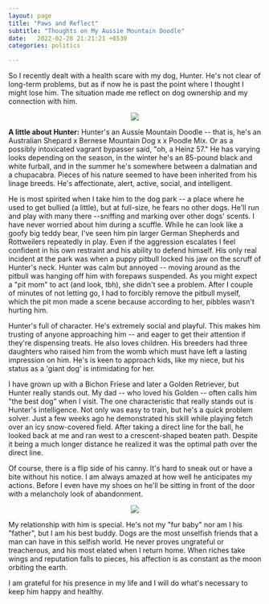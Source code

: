 ```yaml
---
layout: page
title: "Paws and Reflect"
subtitle: "Thoughts on My Aussie Mountain Doodle"
date:   2022-02-28 21:21:21 +0530
categories: politics

---
```


So I recently dealt with a health scare with my dog, Hunter. He's not clear of long-term problems, but as if now he is past the point where 
I thought I might lose him. The situation made me reflect on dog ownership and my connection with him.

<p align="center">
  <img align="center" src="https://jfm-data.github.io/images/Hunter.jpg">
</p> 


**A little about Hunter:**
Hunter's an Aussie Mountain Doodle -- that is, he's an Australian Shepard x Bernese Mountain Dog x  x Poodle Mix. Or as a possibly intoxicated vagrant bypasser said, "oh, a Heinz 57." He has varying looks depending on the season, in the winter he's an 85-pound black and white furball, and in the summer he's somewhere between a dalmatian and a chupacabra.
Pieces of his nature seemed to have been inherited from his linage breeds. He's affectionate, alert, active, social, and intelligent. 

He is most spirited when I take him to the dog park -- a place where he used to get bullied (a little), but at full-size, he fears no other dogs. He'll run and play with many there  --sniffing and marking over other dogs' scents. I have never worried about him during a scuffle. While he can look like a goofy big teddy bear, I've seen him pin larger German Shepherds and Rottweilers repeatedly in play. Even if the aggression escalates I feel confident in his own restraint and his ability to defend himself. His only real incident at the park was when a puppy pitbull locked his jaw on the scruff of Hunter's neck. Hunter was calm but annoyed -- moving around as the pitbull was hanging off him with forepaws suspended. As you might expect a "pit mom" to act (and look, tbh), she didn't see a problem. After I couple of minutes of not letting go, I had to forcibly remove the pitbull myself, which the pit mon made a scene because according to her, pibbles wasn't hurting him. 

Hunter's full of character. He's extremely social and playful. This makes him trusting of anyone approaching him -- and eager to get their attention if they're dispensing treats. He also loves children. His breeders had three daughters who raised him from the womb which must have left a lasting impression on him. He's is keen to approach kids, like my niece, but his status as a 'giant dog' is intimidating for her.
  
I have grown up with a Bichon Friese and later a Golden Retriever, but Hunter really stands out. My dad -- who loved his Golden -- often calls him "the best dog" when I visit. The one characteristic that really stands out is Hunter's intelligence. Not only was easy to train, but he's a quick problem solver. Just a few weeks ago he demonstrated his skill while playing fetch over an icy snow-covered field. After taking a direct line for the ball, he looked back at me and ran west to a crescent-shaped beaten path. Despite it being a much longer distance he realized it was the optimal path over the direct line. 

Of course, there is a flip side of his canny. It's hard to sneak out or have a bite without his notice. I am always amazed at how well he anticipates my actions. Before I even have my shoes on he'll be sitting in front of the door with a melancholy look of abandonment.
  
  
<p align="center">
  <img align="center" src="https://jfm-data.github.io/images/Hunter2.jpg">
</p> 


My relationship with him is special. He's not my "fur baby" nor am I his "father", but I am his best buddy. Dogs are the most unselfish friends that a man can
  have in this selfish world. He never proves ungrateful or treacherous, and his most elated when I return home. When riches take wings and reputation falls to pieces, his affection is as constant as the moon orbiting the earth.

I am grateful for his presence in my life and I will do what's necessary to keep him happy and healthy. 
